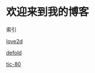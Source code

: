 # 欢迎来到我的博客

索引

[love2d](https://ted2516h.github.io/gamenote/love2d )

[defold](https://ted2516h.github.io/gamenote/defold )

[tic-80](https://ted2516h.github.io/gamenote/tic80 )